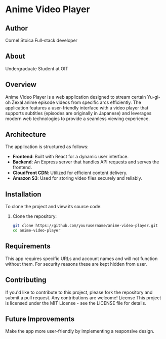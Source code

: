 # Anime Video Player

## Author

Cornel Stoica
Full-stack developer

## About

Undergraduate Student at OIT

## Overview

Anime Video Player is a web application designed to stream certain Yu-gi-oh Zexal anime episode videos from specific arcs efficiently.
The application features a user-friendly interface with a video player that supports subtitles (episodes are originally in Japanese)
and leverages modern web technologies to provide a seamless viewing experience.

## Architecture

The application is structured as follows:

-   **Frontend**: Built with React for a dynamic user interface.
-   **Backend**: An Express server that handles API requests and serves the frontend.
-   **CloudFront CDN**: Utilized for efficient content delivery.
-   **Amazon S3**: Used for storing video files securely and reliably.

## Installation

To clone the project and view its source code:

1. Clone the repository:
    ```bash
    git clone https://github.com/yourusername/anime-video-player.git
    cd anime-video-player
    ```

## Requirements

This app requires specific URLs and account names and will not function without them. For security reasons these are kept hidden from user.

## Contributing

If you'd like to contribute to this project, please fork the repository and submit a pull request. Any contributions are welcome!
License
This project is licensed under the MIT License - see the LICENSE file for details.

## Future Improvements

Make the app more user-friendly by implementing a responsive design.
